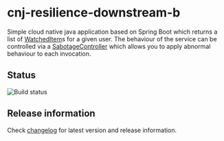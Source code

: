 # cnj-resilience-downstream-b

Simple cloud native java application based on Spring Boot which returns a list of [WatchedItem](src/main/java/group/msg/at/cloud/cloudtrain/core/entity/WatchedItem.java)s for a given user.
The behaviour of the service can be controlled via a [SabotageController](src/main/java/group/msg/at/cloud/cloudtrain/adapter/rest/SabotageController.java) which allows you to apply abnormal behaviour to each invocation.

## Status
![Build status](https://codebuild.eu-west-1.amazonaws.com/badges?uuid=eyJlbmNyeXB0ZWREYXRhIjoia1IzT2JGZkxzQitXUzZXS2pWd3NRUG9aczdKY3RTY00rS0RhNFZMWHFCdnVSS2tkSElIUWptRXAyelZXRjRBYzNZejMxWVoyTFNvUHE0U3BZT1dRZGtJPSIsIml2UGFyYW1ldGVyU3BlYyI6ImE3aEx4QkRVNDVsaWEyZWYiLCJtYXRlcmlhbFNldFNlcmlhbCI6MX0%3D&branch=main)

## Release information

Check [changelog](changelog.md) for latest version and release information.

